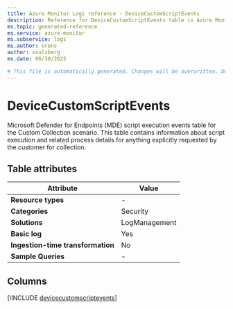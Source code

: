 ```yaml
---
title: Azure Monitor Logs reference - DeviceCustomScriptEvents
description: Reference for DeviceCustomScriptEvents table in Azure Monitor Logs.
ms.topic: generated-reference
ms.service: azure-monitor
ms.subservice: logs
ms.author: orens
author: osalzberg
ms.date: 06/30/2025

# This file is automatically generated. Changes will be overwritten. Do not change this file directly.
---
```


# DeviceCustomScriptEvents

Microsoft Defender for Endpoints (MDE) script execution events table for the Custom Collection scenario. This table contains information about script execution and related process details for anything explicitly requested by the customer for collection.


## Table attributes

|Attribute|Value|
|---|---|
|**Resource types**|-|
|**Categories**|Security|
|**Solutions**| LogManagement|
|**Basic log**|Yes|
|**Ingestion-time transformation**|No|
|**Sample Queries**|-|



## Columns
  
[!INCLUDE [devicecustomscriptevents](~/reusable-content/ce-skilling/azure/includes/azure-monitor/reference/tables/devicecustomscriptevents-include.md)]
